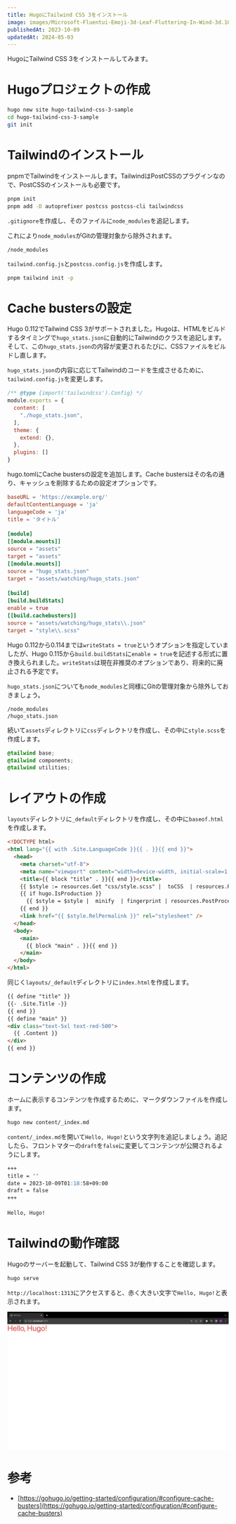 ```yaml
---
title: HugoにTailwind CSS 3をインストール
image: images/Microsoft-Fluentui-Emoji-3d-Leaf-Fluttering-In-Wind-3d.1024.png
publishedAt: 2023-10-09
updatedAt: 2024-05-03
---
```

HugoにTailwind CSS 3をインストールしてみます。

# Hugoプロジェクトの作成

```bash
hugo new site hugo-tailwind-css-3-sample
cd hugo-tailwind-css-3-sample
git init
```

# Tailwindのインストール

pnpmでTailwindをインストールします。TailwindはPostCSSのプラグインなので、PostCSSのインストールも必要です。

```bash
pnpm init
pnpm add -D autoprefixer postcss postcss-cli tailwindcss
```

`.gitignore`を作成し、そのファイルに`node_modules`を追記します。

これにより`node_modules`がGitの管理対象から除外されます。

```
/node_modules
```

`tailwind.config.js`と`postcss.config.js`を作成します。

```bash
pnpm tailwind init -p
```

# Cache bustersの設定

Hugo 0.112でTailwind CSS 3がサポートされました。Hugoは、HTMLをビルドするタイミングで`hugo_stats.json`に自動的にTailwindのクラスを追記します。そして、この`hugo_stats.json`の内容が変更されるたびに、CSSファイルをビルドし直します。

`hugo_stats.json`の内容に応じてTailwindのコードを生成させるために、`tailwind.config.js`を変更します。

```javascript
/** @type {import('tailwindcss').Config} */
module.exports = {
  content: [
    "./hugo_stats.json",
  ],
  theme: {
    extend: {},
  },
  plugins: []
}
```

hugo.tomlにCache bustersの設定を追加します。Cache bustersはその名の通り、キャッシュを削除するための設定オプションです。

```toml
baseURL = 'https://example.org/'
defaultContentLanguage = 'ja'
languageCode = 'ja'
title = 'タイトル'

[module]
[[module.mounts]]
source = "assets"
target = "assets"
[[module.mounts]]
source = "hugo_stats.json"
target = "assets/watching/hugo_stats.json"

[build]
[build.buildStats]
enable = true
[[build.cachebusters]]
source = "assets/watching/hugo_stats\\.json"
target = "style\\.scss"
```

Hugo 0.112から0.114までは`writeStats = true`というオプションを指定していましたが、Hugo 0.115から`build.buildStats`に`enable = true`を記述する形式に置き換えられました。`writeStats`は現在非推奨のオプションであり、将来的に廃止される予定です。

`hugo_stats.json`についても`node_modules`と同様にGitの管理対象から除外しておきましょう。

```
/node_modules
/hugo_stats.json
```

続いて`assets`ディレクトリに`css`ディレクトリを作成し、その中に`style.scss`を作成します。

```scss
@tailwind base;
@tailwind components;
@tailwind utilities;
```

# レイアウトの作成

`layouts`ディレクトリに`_default`ディレクトリを作成し、その中に`baseof.html`を作成します。

```html
<!DOCTYPE html>
<html lang="{{ with .Site.LanguageCode }}{{ . }}{{ end }}">
  <head>
    <meta charset="utf-8">
    <meta name="viewport" content="width=device-width, initial-scale=1.0">
    <title>{{ block "title" . }}{{ end }}</title>
    {{ $style := resources.Get "css/style.scss" |  toCSS  | resources.PostCSS }}
    {{ if hugo.IsProduction }}
      {{ $style = $style |  minify  | fingerprint | resources.PostProcess }}
    {{ end }}
    <link href="{{ $style.RelPermalink }}" rel="stylesheet" />
  </head>
  <body>
    <main>
      {{ block "main" . }}{{ end }}
    </main>
  </body>
</html>
```

同じく`layouts/_default`ディレクトリに`index.html`を作成します。

```html
{{ define "title" }}
{{- .Site.Title -}}
{{ end }}
{{ define "main" }}
<div class="text-5xl text-red-500">
  {{ .Content }}
</div>
{{ end }}
```

# コンテンツの作成

ホームに表示するコンテンツを作成するために、マークダウンファイルを作成します。

```bash
hugo new content/_index.md
```

`content/_index.md`を開いて`Hello, Hugo!`という文字列を追記しましょう。追記したら、フロントマターの`draft`を`false`に変更してコンテンツが公開されるようにします。

```markdown
+++
title = ''
date = 2023-10-09T01:18:58+09:00
draft = false
+++

Hello, Hugo!
```

# Tailwindの動作確認

Hugoのサーバーを起動して、Tailwind CSS 3が動作することを確認します。

```bash
hugo serve
```

`http://localhost:1313`にアクセスすると、赤く大きい文字で`Hello, Hugo!`と表示されます。

![](images/2023-10-09_201.31.07.png)

# 参考

-   [https://gohugo.io/getting-started/configuration/#configure-cache-busters](https://gohugo.io/getting-started/configuration/#configure-cache-busters)

